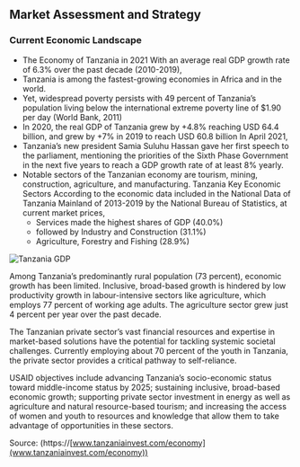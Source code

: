 ## Market Assessment and Strategy

### Current Economic Landscape

* The Economy of Tanzania in 2021  With an average real GDP growth rate of 6.3% over the past decade (2010-2019), 
* Tanzania is among the fastest-growing economies in Africa and in the world. 
* Yet, widespread poverty persists with 49 percent of Tanzania’s population living below the international extreme poverty line of $1.90 per day (World Bank, 2011)
* In 2020, the real GDP of Tanzania grew by +4.8% reaching USD 64.4 billion, and grew by +7% in 2019  to reach USD 60.8 billion In April 2021, 
* Tanzania’s new president Samia Suluhu Hassan gave her first speech to the parliament, mentioning the priorities of the Sixth Phase Government in the next five years to reach a GDP growth rate of at least 8% yearly. 
* Notable sectors of the Tanzanian economy are tourism, mining, construction, agriculture, and manufacturing. Tanzania Key Economic Sectors According to the economic data included in the National Data of Tanzania Mainland of 2013-2019 by the National Bureau of Statistics, at current market prices, 
    * Services made the highest shares of GDP (40.0%) 
    * followed by Industry and Construction (31.1%) 
    * Agriculture, Forestry and Fishing  (28.9%) 

![Tanzania GDP](./img/tanzania_gdp.png "image_tooltip")

Among Tanzania’s predominantly rural population (73 percent), economic growth has been limited. Inclusive, broad-based growth is hindered by low productivity growth in labour-intensive sectors like agriculture, which employs 77 percent of working age adults. The agriculture sector grew just 4 percent per year over the past decade.

The Tanzanian private sector’s vast financial resources and expertise in market-based solutions have the potential for tackling systemic societal challenges. Currently employing about 70 percent of the youth in Tanzania, the private sector provides a critical pathway to self-reliance.

USAID objectives include advancing Tanzania’s socio-economic status toward middle-income status by 2025; sustaining inclusive, broad-based economic growth; supporting private sector investment in energy as well as agriculture and natural resource-based tourism; and increasing the access of women and youth to resources and knowledge that allow them to take advantage of opportunities in these sectors.

Source: (https://[www.tanzaniainvest.com/economy](www.tanzaniainvest.com/economy))